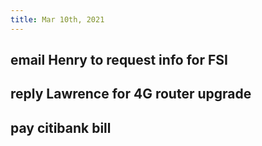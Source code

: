 ```yaml
---
title: Mar 10th, 2021
---
```


## email Henry to request info for FSI
## reply Lawrence for 4G router upgrade
## pay citibank bill
